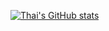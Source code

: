 [![Thai's GitHub stats](https://github-readme-stats.vercel.app/api?username=thai-d-v&hide=stars&show=prs_merged,prs_merged_percentage&show_icons=true&theme=transparent)](https://github.com/thai-d-v/github-readme-stats)
